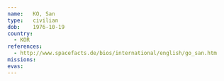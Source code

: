 ```yaml
---
name:	KO, San
type:	civilian
dob:	1976-10-19
country:
  - KOR
references:
  - http://www.spacefacts.de/bios/international/english/go_san.htm
missions:
evas:
---
```

